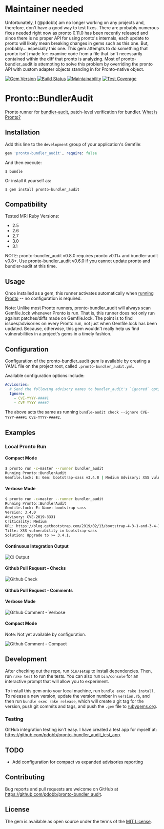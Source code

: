 # Maintainer needed

Unfortunately, I (@pdobb) am no longer working on any projects and, therefore, don't have a good way to test fixes. There are probably numerous fixes needed right now as pronto 0.11.0 has been recently released and since there is no proper API for using pronto's internals, each update to pronto will likely mean breaking changes in gems such as this one. But, probably... especially this one. This gem attempts to do something that pronto isn't made for: examine code from a file that isn't necessarily contained within the diff that pronto is analyzing. Most of pronto-bundler_audit is attempting to solve this problem by overriding the pronto API  with custom adapter objects standing in for Pronto-native object.


[![Gem Version](https://badge.fury.io/rb/pronto-bundler_audit.svg)](https://badge.fury.io/rb/pronto-bundler_audit)
[![Build Status](https://travis-ci.org/pdobb/pronto-bundler_audit.svg?branch=master)](https://travis-ci.org/pdobb/pronto-bundler_audit)
[![Maintainability](https://api.codeclimate.com/v1/badges/7ac01a6a6eace46487d9/maintainability)](https://codeclimate.com/github/pdobb/pronto-bundler_audit/maintainability)
[![Test Coverage](https://api.codeclimate.com/v1/badges/7ac01a6a6eace46487d9/test_coverage)](https://codeclimate.com/github/pdobb/pronto-bundler_audit/test_coverage)

# Pronto::BundlerAudit

Pronto runner for [bundler-audit](https://github.com/rubysec/bundler-audit), patch-level verification for bundler. [What is Pronto?](https://github.com/prontolabs/pronto)

## Installation

Add this line to the `development` group of your application's Gemfile:

```ruby
gem 'pronto-bundler_audit', require: false
```

And then execute:

    $ bundle

Or install it yourself as:

    $ gem install pronto-bundler_audit

## Compatibility

Tested MRI Ruby Versions:
* 2.5
* 2.6
* 2.7
* 3.0
* 3.1

NOTE: pronto-bundler_audit v0.8.0 requires pronto v0.11+ and bundler-audit v0.8+. Use pronto-bundler_audit v0.6.0 if you cannot update pronto and bundler-audit at this time.

## Usage

Once installed as a gem, this runner activates automatically when [running Pronto](https://github.com/prontolabs/pronto#usage) -- no configuration is required.

Note: Unlike most Pronto runners, pronto-bundler_audit will always scan Gemfile.lock whenever Pronto is run. That is, this runner does not only run against patches/diffs made on Gemfile.lock. The point is to find issues/advisories on every Pronto run, not just when Gemfile.lock has been updated. Because, otherwise, this gem  wouldn't really help us find vulnerabilities in a project's gems in a timely fashion.

## Configuration

Configuration of the pronto-bundler_audit gem is available by creating a YAML file on the project root, called `.pronto-bundler_audit.yml`.

Available configuration options include:

```yaml
Advisories:
  # Send the following advisory names to bundler_audit's `ignored` option.
  Ignore:
    - CVE-YYYY-####1
    - CVE-YYYY-####2
```

The above acts the same as running `bundle-audit check --ignore CVE-YYYY-####1 CVE-YYYY-####2`.


## Examples

### Local Pronto Run

#### Compact Mode

```bash
$ pronto run -c=master --runner bundler_audit
Running Pronto::BundlerAudit
Gemfile.lock: E: Gem: bootstrap-sass v3.4.0 | Medium Advisory: XSS vulnerability in bootstrap-sass -- CVE-2019-8331 (https://blog.getbootstrap.com/2019/02/13/bootstrap-4-3-1-and-3-4-1/) | Solution: Upgrade to >= 3.4.1.
```

#### Verbose Mode

```bash
$ pronto run -c=master --runner bundler_audit
Running Pronto::BundlerAudit
Gemfile.lock: E: Name: bootstrap-sass
Version: 3.4.0
Advisory: CVE-2019-8331
Criticality: Medium
URL: https://blog.getbootstrap.com/2019/02/13/bootstrap-4-3-1-and-3-4-1/
Title: XSS vulnerability in bootstrap-sass
Solution: Upgrade to >= 3.4.1.
```

#### Continuous Integration Output

![CI Output](images/ci-output.png)


#### Github Pull Request - Checks

![Github Check](images/github-check.png)

#### Github Pull Request - Comments

#### Verbose Mode

![Github Comment - Verbose](images/github-comment-verbose.png)

#### Compact Mode

Note: Not yet available by configuration.

![Github Comment - Compact](images/github-comment-compact.png)


## Development

After checking out the repo, run `bin/setup` to install dependencies. Then, run `rake test` to run the tests. You can also run `bin/console` for an interactive prompt that will allow you to experiment.

To install this gem onto your local machine, run `bundle exec rake install`. To release a new version, update the version number in `version.rb`, and then run `bundle exec rake release`, which will create a git tag for the version, push git commits and tags, and push the `.gem` file to [rubygems.org](https://rubygems.org).

### Testing

GitHub integration testing isn't easy. I have created a test app for myself at: https://github.com/pdobb/pronto-bundler_audit_test_app.


## TODO

* Add configuration for compact vs expanded advisories reporting

## Contributing

Bug reports and pull requests are welcome on GitHub at https://github.com/pdobb/pronto-bundler_audit.

## License

The gem is available as open source under the terms of the [MIT License](https://opensource.org/licenses/MIT).
